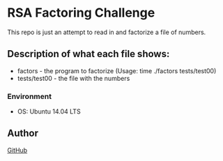 # RSA Factoring Challenge
This repo is just an attempt to read in and factorize a file of numbers.

## Description of what each file shows:
* factors - the program to factorize (Usage: time ./factors tests/test00)
* tests/test00 - the file with the numbers
### Environment
* OS: Ubuntu 14.04 LTS

## Author
[GitHub](https://github.com/swoji)
